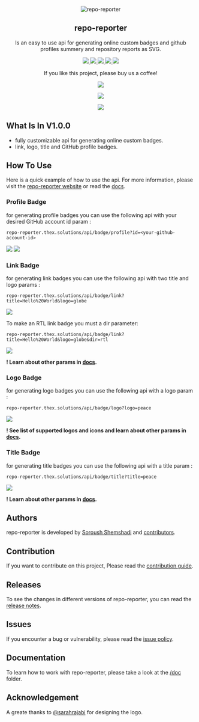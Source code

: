 <p align="center">
 <img src="https://user-images.githubusercontent.com/45015114/155889609-9b2a0051-d86c-4c13-a549-e03836663ef0.png" align="center" alt="repo-reporter" />
 <h2 align="center">repo-reporter</h2>
 <p align="center">Is an easy to use api for generating online custom badges and github profiles summery and repository reports as SVG.</p>
</p>
<p align="center">
    	<a href="https://github.com/TheXSolutions/repo-reporter/releases/tag/v1.0.0">
      		<img src="https://repo-reporter.thex.solutions/api/badge/link?title=repo-reporter%20v1.0.0&logo=github&size=m" />
    	</a>
    	<a href="https://github.com/TheXSolutions/repo-reporter/search?l=java">
      		<img src="https://repo-reporter.thex.solutions/api/badge/link?title=17&logo=java&bg=000&color=e75a00&size=m" />
    	</a>
	<a href="https://github.com/TheXSolutions/repo-reporter/search?l=java">
      		<img src="https://repo-reporter.thex.solutions/api/badge/link?title=MIT&logo=scale-balanced&bg=000&color=930200&size=m" />
    	</a>
	<a href="#">
      		<img src="https://repo-reporter.thex.solutions/api/badge/title?title=2.6K%20LINE%20CODE&bg=000&color=116979&size=m" />
    </a>
    <a href="https://github.com/TheXSolutions/repo-reporter/releases/tag/v1.0.0">
      		<img src="https://repo-reporter.thex.solutions/api/badge/link?title=%20%DA%AF%D8%B2%D8%A7%D8%B1%D8%B4%DA%AF%D8%B1-%D9%85%D8%AE%D8%B2%D9%86%20%D9%86%D8%B3%D8%AE%D9%87%201.0.0&logo=github&size=m&dir=rtl" />
    </a>
</p>
<p align="center">
	If you like this project, please buy us a coffee!
</p>
<p align="center">
	<a href="https://thex.solutions/donate">
      		<img src="https://repo-reporter.thex.solutions/api/badge/link?title=bc1qr3k6c9gh5ef6wk3ynmjpjkr2kjj0tckdcn8aa7&logo=bitcoin-sign&bg=fff&color=ef730f&size=m" />
	</a>
</p>
<p align="center">
	<a href="https://thex.solutions/support">
		<img src="https://repo-reporter.thex.solutions/api/badge/link?title=0x130a1a681fd6ec43fd23a6a46bcaea7f311595fe&logo=ethereum&bg=fff&color=413946&size=m" />
	</a>
</p>
<p align="center">
	<img src="https://repo-reporter.thex.solutions/api/badge/logo?logo=heart&bg=fff&color=f23d96&size=s" />
</p>

## What Is In V1.0.0
- fully customizable api for generating online custom badges.
- link, logo, title and GitHub profile badges.

## How To Use
Here is a quick example of how to use the api. For more information, please visit the [repo-reporter website](https://repo-reporter.thex.solutions/) or read the [docs](https://github.com/TheXSolutions/repo-reporter/blob/main/doc).

### Profile Badge
for generating profile badges you can use the following api with your desired GitHub account id param :

`repo-reporter.thex.solutions/api/badge/profile?id=<your-github-account-id>`

[![](https://repo-reporter.thex.solutions/api/badge/profile?id=TheXSolutions&color=f48024)](https://github.com/TheXSolutions) [![](https://repo-reporter.thex.solutions/api/badge/profile?id=shuoros&color=f48024)](https://github.com/shuoros)

### Link Badge
for generating link badges you can use the following api with two title and logo params :

`repo-reporter.thex.solutions/api/badge/link?title=Hello%20World&logo=globe`

![](https://repo-reporter.thex.solutions/api/badge/link?title=Hello%20World&logo=globe)

To make an RTL link badge you must a dir parameter:

`repo-reporter.thex.solutions/api/badge/link?title=Hello%20World&logo=globe&dir=rtl`

![](https://repo-reporter.thex.solutions/api/badge/link?title=سلام%20دنیا&logo=globe&dir=rtl)

**! Learn about other params in [docs](https://github.com/TheXSolutions/repo-reporter/blob/main/doc).**

### Logo Badge
for generating logo badges you can use the following api with a logo param :

`repo-reporter.thex.solutions/api/badge/logo?logo=peace`

![](https://repo-reporter.thex.solutions/api/badge/logo?logo=peace)

**! See list of supported logos and icons and learn about other params in [docs](https://github.com/TheXSolutions/repo-reporter/blob/main/doc).**

### Title Badge
for generating title badges you can use the following api with a title param :

`repo-reporter.thex.solutions/api/badge/title?title=peace`

![](https://repo-reporter.thex.solutions/api/badge/title?title=peace)

**! Learn about other params in [docs](https://github.com/TheXSolutions/repo-reporter/blob/main/doc).**

## Authors
repo-reporter is developed by [Soroush Shemshadi](https://github.com/shuoros) and [contributors](https://github.com/TheXSolutions/repo-reporter/blob/main/CONTRIBUTORS.md).

## Contribution
If you want to contribute on this project, Please read the [contribution guide](https://github.com/TheXSolutions/repo-reporter/blob/main/CONTRIBUTE.md).

## Releases
To see the changes in different versions of repo-reporter, you can read the [release notes](https://github.com/TheXSolutions/repo-reporter/blob/main/RELEASENOTES.md).

## Issues
If you encounter a bug or vulnerability, please read the [issue policy](https://github.com/TheXSolutions/repo-reporter/blob/main/ISSUES.md).

## Documentation
To learn how to work with repo-reporter, please take a look at the [/doc](https://github.com/TheXSolutions/repo-reporter/tree/main/doc) folder.

## Acknowledgement
A greate thanks to [@sarahrajabi](https://github.com/sarahrajabi) for designing the logo.